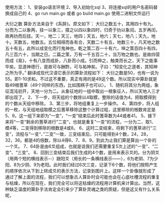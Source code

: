 使用方法：
   1、安装go语言环境
   2、导入初始化sql
   3、将连接sql的用户名密码替换成自己的
   4、go run main.go 或者 go build main.go 使用二进制文件运行

大衍之数
算卦方法来自于《系辞》。原文如下：
   大衍之数五十，其用四十有九。分而为二以象两，挂一以象三，揲之以四以象四时，归奇于扐以象闰。五岁再闰，故再扐而后挂。天一，地二；天三，地四；天五，地六；天七，地八；天九，地十。天数五，地数五。五位相得而各有合，天数二十有五，地数三十，凡天地之数五十有五，此所以成变化而行鬼神也。乾之策二百一十有六，坤之策百四十有四，凡三百六十，当期之日。二篇之策，万有一千五百二十，当万物之数也。是故四营而成《易》，十有八变而成卦，八卦而小成。引而伸之，触类而长之，天下之能事毕矣。显道神德行，是故可与酬酢，可与祐神矣。子曰：“知变化之道者，其知神之所为乎。”
翻译成现代汉语它表示的算卦流程如下：
    大衍之数是50，也有一说为55。即1-10求和。不过这不重要，真正有用的是49这个数。所以现实中算卦就是取49根蓍草（49个同样的东西，比如围棋子也可以）。
    1、随机将其分为两组，象征混沌初开，天地一分为二。从象征地的一组中取出一根象征人，所以天地人三才即出现了。
    2、下一步，将天组的个数除以4取模，整除的话值为4。把取模得到的个数从天组中移除。
    3、第三步，将地组重复上一步操作。
    4、第四步，将人组的一枚，与天组地组取模之后蓍草移除这整个计算过程，这里移除的根数肯定是5、9。这一组下来即为“一变”，“一变”结束后此时蓍草数为44或者41。
    5、接下来将“一变“剩余的蓍草进行”二变“，也就是重复”一变“的流程，一分为二、取1、模4等，二变得到移除的根数是4或8。
    6、这时二变结束，将剩下的蓍草进行“三变”，流程与”一变“、”二变“一致，三变结束后，只可能得到4个数，24，28，32，36。都是4的倍数，除以4得6、7、8、9。到此为止我们算是算出一个卦的一个爻。
    7、64卦是由6爻组成，也就是说我们还需要重复5次上述的“一变”、“二变”、“三变”。
    8、回到三变结束后我们生成的4个数，是用来表示爻的。分为阴爻（用两个短的横线表示--）跟阳爻（用长的一条横线表示——），6为老阴、7为少阳、8为少阴、9为老阳。此时我们经过6次三变，记录下6个数，将他们按照产生的顺序依次从下到上转成爻的表示方法，记录到图片上。这样一个卦像就形成了
    通过了解上面的流程，我们可以想象古人算卦时会可能也会在心底吐槽流程的重复与枯燥，所以在现在，我们完全可以将这枯燥的流程用计算机来计算出。当然，这种缺乏温度的算卦手法肯定会引来少了算卦灵魂之类的质疑，但是这又有什么关系呢，
